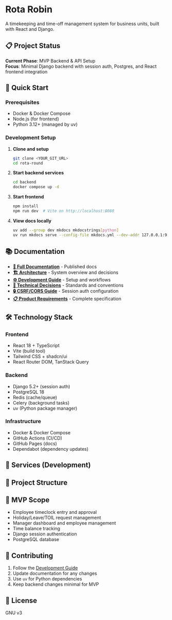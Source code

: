 # Rota Robin

A timekeeping and time-off management system for business units, built with React and Django.

## 📋 Project Status

**Current Phase**: MVP Backend & API Setup  
**Focus**: Minimal Django backend with session auth, Postgres, and React frontend integration

## 🚀 Quick Start

### Prerequisites

- Docker & Docker Compose
- Node.js (for frontend)
- Python 3.12+ (managed by uv)

### Development Setup

1. **Clone and setup**

   ```bash
   git clone <YOUR_GIT_URL>
   cd rota-round
   ```

2. **Start backend services**

   ```bash
   cd backend
   docker compose up -d
   ```

3. **Start frontend**

   ```bash
   npm install
   npm run dev  # Vite on http://localhost:8080
   ```

4. **View docs locally**
   ```bash
   uv add --group dev mkdocs mkdocstrings[python]
   uv run mkdocs serve --config-file mkdocs.yml --dev-addr 127.0.0.1:9000
   ```

## 📚 Documentation

- **[📖 Full Documentation](https://capp3.github.io/rota-round/)** - Published docs
- **[🏗️ Architecture](docs/architecture.md)** - System overview and decisions
- **[⚙️ Development Guide](docs/development.md)** - Setup and workflows
- **[🔧 Technical Decisions](docs/technical.md)** - Standards and conventions
- **[🔒 CSRF/CORS Guide](docs/csrf-cors.md)** - Session auth configuration
- **[📋 Product Requirements](docs/prd.md)** - Complete specification

## 🛠️ Technology Stack

### Frontend

- React 18 + TypeScript
- Vite (build tool)
- Tailwind CSS + shadcn/ui
- React Router DOM, TanStack Query

### Backend

- Django 5.2+ (session auth)
- PostgreSQL 18
- Redis (cache/queue)
- Celery (background tasks)
- uv (Python package manager)

### Infrastructure

- Docker & Docker Compose
- GitHub Actions (CI/CD)
- GitHub Pages (docs)
- Dependabot (dependency updates)

## 🔧 Services (Development)



## 📁 Project Structure



## 🎯 MVP Scope

- Employee timeclock entry and approval
- Holiday/Leave/TOIL request management
- Manager dashboard and employee management
- Time balance tracking
- Django session authentication
- PostgreSQL database

## 🤝 Contributing

1. Follow the [Development Guide](docs/development.md)
2. Update documentation for any changes
3. Use `uv` for Python dependencies
4. Keep backend changes minimal for MVP

## 📄 License

GNU v3
